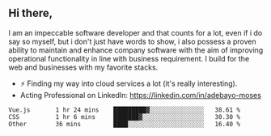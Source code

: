 ## Hi there,

I am an impeccable software developer and that counts for a lot, even if i do say so myself, but i don't just have words to show, i also possess a proven ability to maintain and enhance company software with the aim of improving operational functionality in line with business requirement. I build for the web and businesses with my favorite stacks.
- ⚡ Finding my way into cloud services a lot (it's really interesting).
- Acting Professional on LinkedIn: https://linkedin.com/in/adebayo-moses

<!--START_SECTION:waka-->

```text
Vue.js       1 hr 24 mins    █████████▓░░░░░░░░░░░░░░░   38.61 %
CSS          1 hr 6 mins     ███████▓░░░░░░░░░░░░░░░░░   30.30 %
Other        36 mins         ████░░░░░░░░░░░░░░░░░░░░░   16.40 %
```

<!--END_SECTION:waka-->
